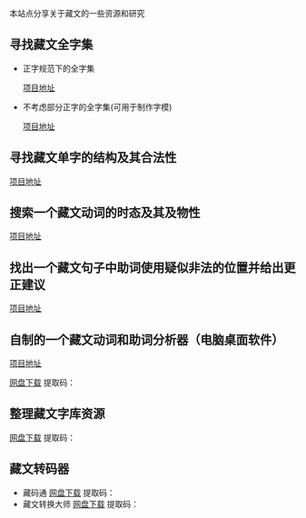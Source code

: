 本站点分享关于藏文的一些资源和研究  
## 寻找藏文全字集

* 正字规范下的全字集 

  [项目地址]()

* 不考虑部分正字的全字集(可用于制作字模)

  [项目地址]()

## 寻找藏文单字的结构及其合法性

[项目地址]()

## 搜索一个藏文动词的时态及其及物性

[项目地址]()

## 找出一个藏文句子中助词使用疑似非法的位置并给出更正建议

[项目地址]()

## 自制的一个藏文动词和助词分析器（电脑桌面软件）

[项目地址]()

[网盘下载]() 提取码：

## 整理藏文字库资源

[网盘下载]() 提取码：

## 藏文转码器

* 藏码通
  [网盘下载]() 提取码：
* 藏文转换大师
  [网盘下载]() 提取码：
